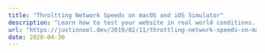 ```yaml
---
title: "Throltting Network Speeds on macOS and iOS Simulator"
description: "Learn how to test your website in real world conditions. Ensure your app is fast & responsive on slow, mobile networks by throttling macOS & iOS simulator."
url: "https://justinnoel.dev/2019/02/11/throttling-network-speeds-on-macos-and-ios-simulator/"
date: 2020-04-30
---
```

